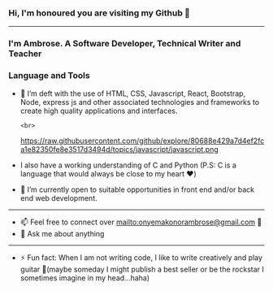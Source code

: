 ### Hi, I'm honoured you are visiting my Github 👋
----
<!--
**Ambrose23456/ambrose23456** is a ✨ _special_ ✨ repository because its `README.md` (this file) appears on your GitHub profile.



Here are some ideas to get you started:



- 👯 I’m looking to collaborate on ...
- 🤔 I’m looking for help with ...


- 😄 Pronouns: ...
-->
### I'm Ambrose. A Software Developer, Technical Writer and Teacher 
### Language and Tools
- 🌱 I’m deft with the use of HTML, CSS, Javascript, React, Bootstrap, Node, express js and other
      associated technologies and frameworks to create high quality applications and interfaces.
      
      <br>
  https://raw.githubusercontent.com/github/explore/80688e429a7d4ef2fca1e82350fe8e3517d3494d/topics/javascript/javascript.png    

-    I also have a working understanding of C and Python (P.S: C is a language that would always be close to my heart :heart:)
      
- 🔭 I’m currently open to suitable opportunities in front end and/or back end web development.
----
- 📫 Feel free to connect over <mailto:onyemakonorambrose@gmail.com> :email:
- 💬 Ask me about anything
---
- ⚡ Fun fact: When I am not writing code, I like to write creatively and play guitar :guitar:(maybe someday I might publish a best seller
               or be the rockstar I sometimes imagine in my head...haha)
